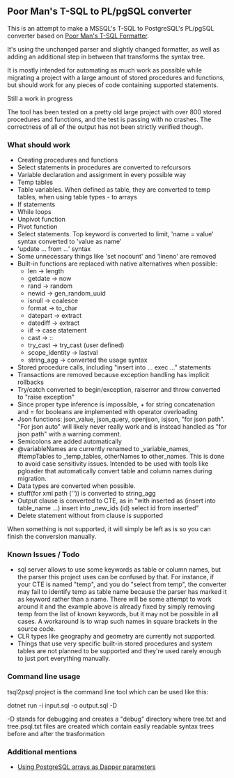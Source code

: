 ﻿
## Poor Man's T-SQL to PL/pgSQL converter

This is an attempt to make a MSSQL's T-SQL to PostgreSQL's PL/pgSQL converter based on [Poor Man's T-SQL Formatter](https://github.com/TaoK/PoorMansTSqlFormatter).

It's using the unchanged parser and slightly changed formatter, as well as adding an additional step in between that transforms the syntax tree.

It is mostly intended for automating as much work as possible while migrating a project with a large amount of stored procedures and functions,
but should work for any pieces of code containing supported statements.

Still a work in progress

The tool has been tested on a pretty old large project with over 800 stored procedures and functions, and the test is passing with no crashes. The correctness of all of the output has not been strictly verified though.

### What should work

 * Creating procedures and functions
 * Select statements in procedures are converted to refcursors
 * Variable declaration and assignment in every possible way
 * Temp tables
 * Table variables. When defined as table, they are converted to temp tables, when using table types - to arrays
 * If statements
 * While loops
 * Unpivot function
 * Pivot function
 * Select statements. Top keyword is converted to limit, 'name = value' syntax converted to 'value as name'
 * 'update ... from ...' syntax
 * Some unnecessary things like 'set nocount' and 'lineno' are removed
 * Built-in functions are replaced with native alternatives when possible:
   - len -> length
   - getdate -> now
   - rand -> random
   - newid -> gen_random_uuid
   - isnull -> coalesce
   - format -> to_char
   - datepart -> extract
   - datediff -> extract
   - iif -> case statement
   - cast -> ::
   - try_cast -> try_cast (user defined)
   - scope_identity -> lastval
   - string_agg -> converted the usage syntax
 * Stored procedure calls, including "insert into ... exec ..." statements
 * Transactions are removed because exception handling has implicit rollbacks
 * Try/catch converted to begin/exception, raiserror and throw converted to "raise exception"
 * Since proper type inference is impossible, + for string concatenation and = for booleans are implemented with operator overloading
 * Json functions: json_value, json_query, openjson, isjson, "for json path".
   "For json auto" will likely never really work and is instead handled as "for json path" with a warning comment.
 * Semicolons are added automatically
 * @variableNames are currently renamed to _variable_names,
   #tempTables to _temp_tables, otherNames to other_names.
   This is done to avoid case sensitivity issues. Intended to be used with tools like pgloader that automatically convert table and column names during migration.
 * Data types are converted when possible.
 * stuff(for xml path ('')) is converted to string_agg
 * Output clause is converted to CTE, as in "with inserted as (insert into table_name ...) insert into _new_ids (id) select id from inserted"
 * Delete statement without from clause is supported

When something is not supported, it will simply be left as is so you can finish the conversion manually.

### Known Issues / Todo

* sql server allows to use some keywords as table or column names, but the parser this project uses can be confused by that. For instance, if your CTE is named "temp",
  and you do "select from temp", the converter may fail to identify temp as table name because the parser has marked it as keyword rather than a name.
  There will be some attempt to work around it and the example above is already fixed by simply removing temp from the list of known keywords, but it may not be possible in all cases.
  A workaround is to wrap such names in square brackets in the source code.
* CLR types like geography and geometry are currently not supported.
* Things that use very specific built-in stored procedures and system tables are not planned to be supported and they're used rarely enough to just port everything manually.

### Command line usage

tsql2psql project is the command line tool which can be used like this:

dotnet run -i input.sql -o output.sql -D

-D stands for debugging and creates a "debug" directory where tree.txt and tree.psql.txt files are created which contain easily readable syntax trees before and after the trasformation

### Additional mentions

 * [Using PostgreSQL arrays as Dapper parameters](https://medium.com/@zhao.zhongming/how-to-use-composite-object-as-postgresql-stored-procedures-parameter-with-dapper-in-c-8ed1b417f341)
